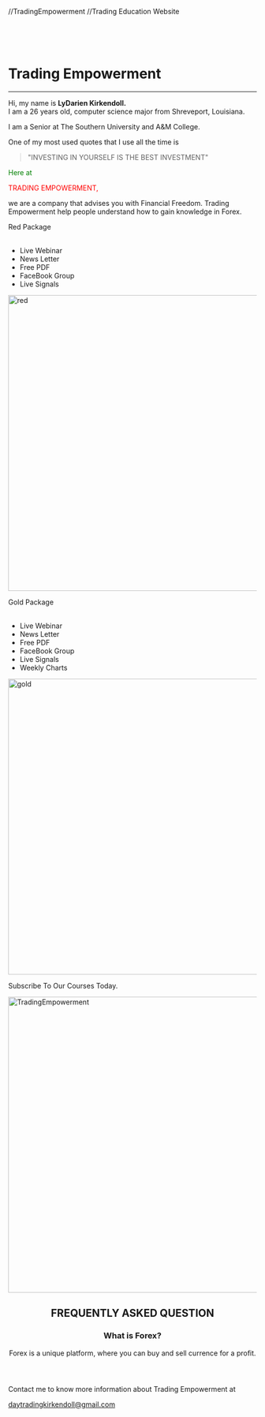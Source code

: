 //TradingEmpowerment
//Trading Education Website


<!DOCTYPE html>
<html lang="en">
<title>W3.CSS</title>
<head>
<link rel="stylesheet" href="Web Based Hw.css">
</head>
<meta charset="utf-8">
<meta name="author" content="LyDarien Kirkendoll ">
<meta name="description" content="This is me, this is who I am">
<p>&nbsp;</p>
<p>&nbsp;</p>
<div class="w3-container w3-black">
<h1>Trading Empowerment</h1>
</div>
<hr />
<p>Hi, my name is <strong>LyDarien Kirkendoll.<em>&nbsp;<br /></em></strong>I am a 26 years old, computer science major from Shreveport, Louisiana.</p>
<p>I am a Senior at The Southern University and A&amp;M College.</p>
<p>One of my most used quotes that I use all the time is &nbsp;</p>
<blockquote>"INVESTING IN YOURSELF IS THE BEST INVESTMENT"</blockquote>
<p style="color:Green; "> Here at </p>
<p style="color:Red; "> TRADING EMPOWERMENT, </p> <p> we are a company that advises you with Financial Freedom. Trading Empowerment help people understand how to gain knowledge in Forex.</p>
<p>Red Package</p>
<ul>&nbsp;&nbsp;
<li>Live Webinar</li>
<li>News Letter</li>
<li>Free PDF</li>
<li>FaceBook Group</li>
<li>Live Signals</li>
</ul>
<th><img alt="red" src="red.png" align="middle" width="650" height="600" /></th>
<p>Gold Package</p>
<ul>&nbsp;&nbsp;
<li>Live Webinar</li>
<li>News Letter</li>
<li>Free PDF</li>
<li>FaceBook Group</li>
<li>Live Signals</li>
<li>Weekly Charts</li>
</ul>
<th><img alt="gold" src="gold.png" align="middle" width="745" height="600" /></th>
<p> Subscribe To Our Courses Today. </p>
<th><img alt="TradingEmpowerment" src="TradingEmpowerment.png" align="middle" width="745" height="600" /></th>
<article>
<header>
<h1> FREQUENTLY ASKED QUESTION </h1>
<h3> What is Forex? </h3>
<p> Forex is a unique platform, where you can buy and sell currence for a profit.</p>
</header>
<footer>
<p>Contact me to know more information about Trading Empowerment at <p><a href="mailto:daytradingkirkendoll@gmail.com"> daytradingkirkendoll@gmail.com</a></p>
</div>
</body>
</html>
